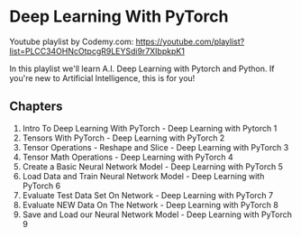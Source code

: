 # Deep Learning With PyTorch

 Youtube playlist by Codemy.com: <https://youtube.com/playlist?list=PLCC34OHNcOtpcgR9LEYSdi9r7XIbpkpK1>

In this playlist we'll learn A.I. Deep Learning with Pytorch and Python.  If you're new to Artificial Intelligence, this is for you!

## Chapters

1. Intro To Deep Learning With PyTorch - Deep Learning with Pytorch 1
2. Tensors With PyTorch - Deep Learning with PyTorch 2
3. Tensor Operations - Reshape and Slice - Deep Learning with PyTorch 3
4. Tensor Math Operations - Deep Learning with PyTorch 4
5. Create a Basic Neural Network Model - Deep Learning with PyTorch 5
6. Load Data and Train Neural Network Model - Deep Learning with PyTorch 6
7. Evaluate Test Data Set On Network - Deep Learning with PyTorch 7
8. Evaluate NEW Data On The Network - Deep Learning with PyTorch 8
9. Save and Load our Neural Network Model - Deep Learning with PyTorch 9
